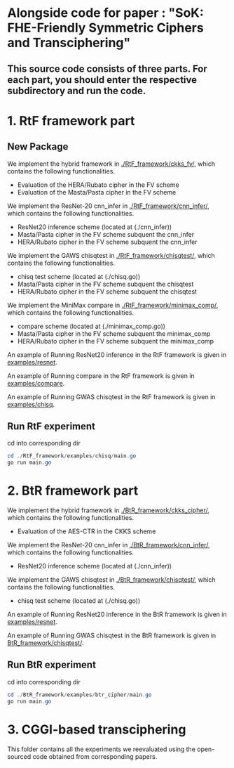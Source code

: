 # Alongside code for paper : "SoK: FHE-Friendly Symmetric Ciphers and Transciphering"


## This source code consists of three parts. For each part, you should enter the respective subdirectory and run the code.

# 1. RtF framework part

## New Package
We implement the hybrid framework in [./RtF_framework/ckks_fv/](./RtF_framework/ckks_fv/), which contains the following functionalities.
- Evaluation of the HERA/Rubato cipher in the FV scheme
- Evaluation of the Masta/Pasta cipher in the FV scheme

We implement the ResNet-20 cnn_infer in [./RtF_framework/cnn_infer/](./RtF_framework/cnn_infer/), which contains the following functionalities.
- ResNet20 inference scheme (located at (./cnn_infer))
- Masta/Pasta cipher in the FV scheme subquent the cnn_infer
- HERA/Rubato cipher in the FV scheme subquent the cnn_infer

We implement the GAWS chisqtest in [./RtF_framework/chisqtest/](./RtF_framework/chisqtest/), which contains the following functionalities.
- chisq test scheme (located at (./chisq.go))
- Masta/Pasta cipher in the FV scheme subquent the chisqtest
- HERA/Rubato cipher in the FV scheme subquent the chisqtest

We implement the MiniMax compare in [./RtF_framework/minimax_comp/](./RtF_framework/minimax_comp/), which contains the following functionalities.
- compare scheme (located at (./minimax_comp.go))
- Masta/Pasta cipher in the FV scheme subquent the minimax_comp
- HERA/Rubato cipher in the FV scheme subquent the minimax_comp

An example of Running ResNet20 inference in the RtF framework is given in [examples/resnet](./RtF_framework/examples/resnet/main.go).

An example of Running compare in the RtF framework is given in [examples/compare](./RtF_framework/examples/compare/main.go).

An example of Running GWAS chisqtest in the RtF framework is given in [examples/chisq](./RtF_framework/examples/chisq/main.go).

## Run RtF experiment

cd into corresponding dir
```PowerShell
cd ./RtF_framework/examples/chisq/main.go
go run main.go
```

# 2. BtR framework part

We implement the hybrid framework in [./BtR_framework/ckks_cipher/](./BtR_framework/ckks_cipher/), which contains the following functionalities.
- Evaluation of the AES-CTR in the CKKS scheme


We implement the ResNet-20 cnn_infer in [./BtR_framework/cnn_infer/](./BtR_framework/cnn_infer/), which contains the following functionalities.
- ResNet20 inference scheme (located at (./cnn_infer))

We implement the GAWS chisqtest in [./BtR_framework/chisqtest/](./BtR_framework/chisqtest/), which contains the following functionalities.
- chisq test scheme (located at (./chisq.go))

An example of Running ResNet20 inference in the BtR framework is given in [examples/resnet](./BtR_framework/examples/resnet/main.go).

An example of Running GWAS chisqtest in the BtR framework is given in [BtR_framework/chisqtest/](./BtR_framework/chisqtest/chisq.go).

## Run BtR experiment

cd into corresponding dir
```PowerShell
cd ./BtR_framework/examples/btr_cipher/main.go
go run main.go
```

# 3. CGGI-based transciphering

This folder contains all the experiments we reevaluated using the open-sourced code obtained from corresponding papers.
